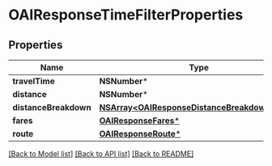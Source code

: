 # OAIResponseTimeFilterProperties

## Properties
Name | Type | Description | Notes
------------ | ------------- | ------------- | -------------
**travelTime** | **NSNumber*** |  | [optional] 
**distance** | **NSNumber*** |  | [optional] 
**distanceBreakdown** | [**NSArray&lt;OAIResponseDistanceBreakdownItem&gt;***](OAIResponseDistanceBreakdownItem.md) |  | [optional] 
**fares** | [**OAIResponseFares***](OAIResponseFares.md) |  | [optional] 
**route** | [**OAIResponseRoute***](OAIResponseRoute.md) |  | [optional] 

[[Back to Model list]](../README.md#documentation-for-models) [[Back to API list]](../README.md#documentation-for-api-endpoints) [[Back to README]](../README.md)


